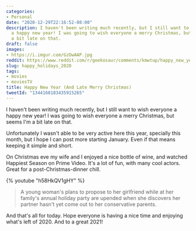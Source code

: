 ```yaml
---
categories:
- Personal
date: "2020-12-29T22:16:52-08:00"
description: I haven't been writing much recently, but I still want to wish everyone
  a happy new year! I was going to wish everyone a merry Christmas, but seems I'm
  a bit late on that.
draft: false
images:
- https://i.imgur.com/GzOwAAP.jpg
reddit: https://www.reddit.com/r/geekosaur/comments/kmwtup/happy_new_year_and_late_merry_christmas_geekosaur/
slug: happy_holidays_2020
tags:
- movies
- moviesTV
title: Happy New Year (And Late Merry Christmas)
tweetId: "1344168183435915265"
---
```


I haven't been writing much recently, but I still want to wish everyone a happy new year! I was going to wish everyone a merry Christmas, but seems I'm a bit late on that.

<!--more-->

Unfortunately I wasn't able to be very active here this year, specially this month, but I hope I can post more starting January. Even if that means keeping it simple and short.

On Christmas eve my wife and I enjoyed a nice bottle of wine, and watched Happiest Season on Prime Video. It's a lot of fun, with many cool actors. Great for a post-Christmas-dinner chill.

{% youtube "h58HkQV1gHY" %} 

> A young woman's plans to propose to her girlfriend while at her family's annual holiday party are upended when she discovers her partner hasn't yet come out to her conservative parents.

And that's all for today. Hope everyone is having a nice time and enjoying what's left of 2020. And to a great 2021!
